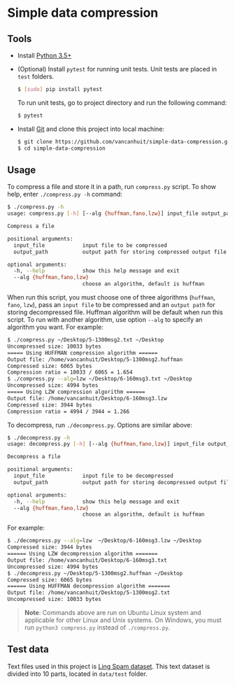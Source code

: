 # Simple data compression

## Tools

- Install [Python 3.5+](https://www.python.org/)
- (Optional) Install `pytest` for running unit tests. Unit tests are placed in `test` folders.

    ```sh
    $ [sudo] pip install pytest
    ```
    To run unit tests, go to project directory and run the following command:
    ```sh
    $ pytest
    ```
- Install [Git](https://git-scm.com/) and clone this project into local machine:
    ```sh
    $ git clone https://github.com/vancanhuit/simple-data-compression.git
    $ cd simple-data-compression
    ```

## Usage 

To compress a file and store it in a path, run `compress.py` script. To show help, enter `./compress.py -h` command:

```sh
$ ./compress.py -h
usage: compress.py [-h] [--alg {huffman,fano,lzw}] input_file output_path

Compress a file

positional arguments:
  input_file            input file to be compressed
  output_path           output path for storing compressed output file

optional arguments:
  -h, --help            show this help message and exit
  --alg {huffman,fano,lzw}
                        choose an algorithm, default is huffman
```

When run this script, you must choose one of three algorithms (`huffman`, `fano`, `lzw`), pass an `input file` to be compressed and an `output path` for storing decompressed file.
Huffman algorithm will be default when run this script. To run with another algorithm, use option `--alg` to specify an algorithm you want. For example:

```sh
$ ./compress.py ~/Desktop/5-1300msg2.txt ~/Desktop
Uncompressed size: 10033 bytes
===== Using HUFFMAN compression algorithm ======
Output file: /home/vancanhuit/Desktop/5-1300msg2.huffman
Compressed size: 6065 bytes
Compression ratio = 10033 / 6065 = 1.654
$ ./compress.py --alg=lzw ~/Desktop/6-160msg3.txt ~/Desktop
Uncompressed size: 4994 bytes
===== Using LZW compression algorithm ======
Output file: /home/vancanhuit/Desktop/6-160msg3.lzw
Compressed size: 3944 bytes
Compression ratio = 4994 / 3944 = 1.266
```

To decompress, run `./decompress.py`. Options are similar above:

```sh
$ ./decompress.py -h
usage: decompress.py [-h] [--alg {huffman,fano,lzw}] input_file output_path

Decompress a file

positional arguments:
  input_file            input file to be decompressed
  output_path           output path for storing decompressed output file

optional arguments:
  -h, --help            show this help message and exit
  --alg {huffman,fano,lzw}
                        choose an algorithm, default is huffman
```

For example:

```sh
$ ./decompress.py --alg=lzw  ~/Desktop/6-160msg3.lzw ~/Desktop
Compressed size: 3944 bytes
====== Using LZW decompression algorithm =======
Output file: /home/vancanhuit/Desktop/6-160msg3.txt
Uncompressed size: 4994 bytes
$ ./decompress.py ~/Desktop/5-1300msg2.huffman ~/Desktop
Compressed size: 6065 bytes
====== Using HUFFMAN decompression algorithm =======
Output file: /home/vancanhuit/Desktop/5-1300msg2.txt
Uncompressed size: 10033 bytes
```

> **Note**: Commands above are run on Ubuntu Linux system and applicable for other Linux and Unix systems. On Windows, you must run `python3 compress.py` instead of `./compress.py`.

## Test data
Text files used in this project is [Ling Spam dataset](http://csmining.org/index.php/ling-spam-datasets.html). This text dataset is divided into 10 parts, located in `data/test` folder.
